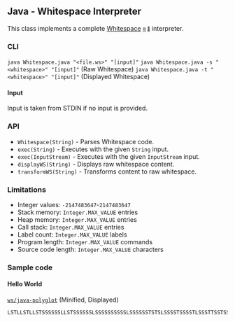 ## Java - Whitespace Interpreter

This class implements a complete [Whitespace](/ws/) <sub><sup>[🌐](https://en.wikipedia.org/wiki/Whitespace_(programming_language) 'Wikipedia') [🍋](https://esolangs.org/wiki/Whitespace 'Esolang')</sup></sub> interpreter.

### CLI

`java Whitespace.java "<file.ws>" "[input]"`
`java Whitespace.java -s "<whitespace>" "[input]"` (Raw Whitespace)
`java Whitespace.java -t "<whitespace>" "[input]"` (Displayed Whitespace)

#### Input

Input is taken from STDIN if no input is provided.

### API

- `Whitespace(String)` - Parses Whitespace code.
- `exec(String)` - Executes with the given `String` input.
- `exec(InputStream)` - Executes with the given `InputStream` input.
- `displayWS(String)` - Displays raw whitespace content.
- `transformWS(String)` - Transforms content to raw whitespace.

### Limitations

- Integer values: `-2147483647`-`2147483647`
- Stack memory: `Integer.MAX_VALUE` entries
- Heap memory: `Integer.MAX_VALUE` entries
- Call stack: `Integer.MAX_VALUE` entries
- Label count: `Integer.MAX_VALUE` labels
- Program length: `Integer.MAX_VALUE` commands
- Source code length: `Integer.MAX_VALUE` characters

### Sample code

#### Hello World
[`ws/java-polyglot`](/ws/java-polyglot/) (Minified, Displayed)
```
LSTLLSTLLSTSSSSSSLLSTSSSSSSLSSSSSSSSSSLSSSSSSTSTSLSSSSTSSSSTLSSSTTSSTSSLSSSTTSTTSSLSSSTTTSSTSLSSSTTSTTTTLSSSTTTSTTTLSSSSTSSSSSLSSSSTSTTSSLSSSTTSTTTTLSSSTTSTTSSLSSSTTSTTSSLSSSTTSSTSTLSSSTSSTSSSLLSTLLSTSSSSSSLLSTSSTLLSTLLLLLSSSSTLTLSSSLSLTSLLSLSSTLLSSSSSSSSLLSSLLTLLLL
```
